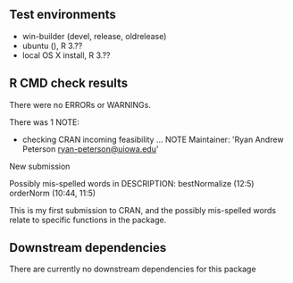## Test environments 
- win-builder (devel, release, oldrelease)
- ubuntu (), R 3.??
- local OS X install, R 3.??

## R CMD check results
There were no ERRORs or WARNINGs. 

There was 1 NOTE:

* checking CRAN incoming feasibility ... NOTE
Maintainer: 'Ryan Andrew Peterson <ryan-peterson@uiowa.edu>'

New submission

Possibly mis-spelled words in DESCRIPTION:
  bestNormalize (12:5)
  orderNorm (10:44, 11:5)

This is my first submission to CRAN, and the possibly mis-spelled words relate
to specific functions in the package.

## Downstream dependencies
There are currently no downstream dependencies for this package